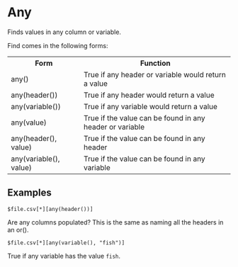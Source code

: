 
# Any

Finds values in any column or variable.

Find comes in the following forms:

<table>
<tr><th> Form     </th><th>Function                       </th></tr>
<tr><td> any()  </td><td>True if any header or variable would return a value     </td></tr>
<tr><td> any(header())  </td><td> True if any header would return a value  </td></tr>
<tr><td> any(variable())  </td><td> True if any variable would return a value   </td></tr>
<tr><td> any(value)  </td><td> True if the value can be found in any header or variable  </td></tr>
<tr><td> any(header(), value)  </td><td> True if the value can be found in any header  </td></tr>
<tr><td> any(variable(), value)  </td><td> True if the value can be found in any variable</td></tr>
</table>


## Examples

    $file.csv[*][any(header())]

Are any columns populated? This is the same as naming all the headers in an or().

    $file.csv[*][any(variable(), "fish")]

True if any variable has the value `fish`.



